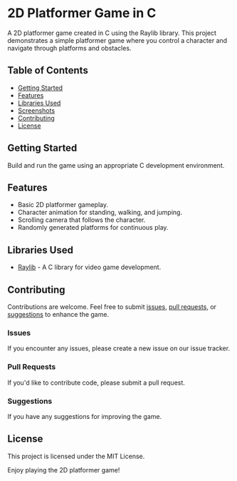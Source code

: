 # 2D Platformer Game in C

A 2D platformer game created in C using the Raylib library. This project demonstrates a simple platformer game where you control a character and navigate through platforms and obstacles.

## Table of Contents

- [Getting Started](#getting-started)
- [Features](#features)
- [Libraries Used](#libraries-used)
- [Screenshots](#screenshots)
- [Contributing](#contributing)
- [License](#license)

## Getting Started

Build and run the game using an appropriate C development environment.

## Features

- Basic 2D platformer gameplay.
- Character animation for standing, walking, and jumping.
- Scrolling camera that follows the character.
- Randomly generated platforms for continuous play.

## Libraries Used

- [Raylib](https://www.raylib.com/) - A C library for video game development.


## Contributing

Contributions are welcome. Feel free to submit [issues](#issues), [pull requests](#pull-requests), or [suggestions](#suggestions) to enhance the game.

### Issues

If you encounter any issues, please create a new issue on our issue tracker.

### Pull Requests

If you'd like to contribute code, please submit a pull request.

### Suggestions

If you have any suggestions for improving the game.

## License

This project is licensed under the MIT License. 

Enjoy playing the 2D platformer game!

